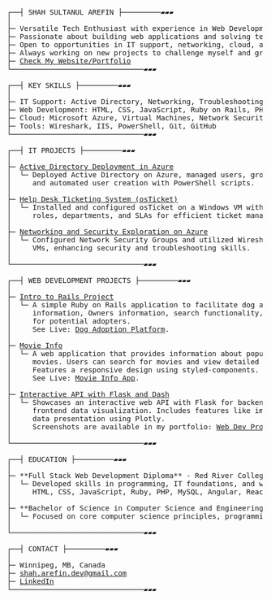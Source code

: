 <pre style="overflow-x: auto;">
┌──┤ SHAH SULTANUL AREFIN ├─────────▰▰▰
│
├─ Versatile Tech Enthusiast with experience in Web Development and IT Support.
├─ Passionate about building web applications and solving technical challenges.
├─ Open to opportunities in IT support, networking, cloud, and web development.
├─ Always working on new projects to challenge myself and grow.
├─ <a href="https://tanweer-dot-dev.vercel.app" target="_blank">Check My Website/Portfolio</a>
└───────────────────────────────▰▰▰

┌──┤ KEY SKILLS ├─────────▰▰▰
│
├─ IT Support: Active Directory, Networking, Troubleshooting, Group Policy, User Management
├─ Web Development: HTML, CSS, JavaScript, Ruby on Rails, PHP, MySQL, Angular, React, Flask, Dash
├─ Cloud: Microsoft Azure, Virtual Machines, Network Security Groups
├─ Tools: Wireshark, IIS, PowerShell, Git, GitHub
└───────────────────────────────▰▰▰

┌──┤ IT PROJECTS ├─────────▰▰▰
│
├─ <a href="https://github.com/shahsarefin/Active-Directory-Implementation-in-Azure" target="_blank">Active Directory Deployment in Azure</a>
│  └─ Deployed Active Directory on Azure, managed users, groups, and group policies, 
│     and automated user creation with PowerShell scripts.
│
├─ <a href="https://github.com/shahsarefin/Help-Desk-Ticketing-System-osTicket-" target="_blank">Help Desk Ticketing System (osTicket)</a>
│  └─ Installed and configured osTicket on a Windows VM with IIS, PHP, and MySQL, setting up 
│     roles, departments, and SLAs for efficient ticket management.
│
├─ <a href="https://github.com/shahsarefin/Networking-and-Security-Exploration-on-Azure" target="_blank">Networking and Security Exploration on Azure</a>
│  └─ Configured Network Security Groups and utilized Wireshark to analyze traffic between 
│     VMs, enhancing security and troubleshooting skills.
│
└───────────────────────────────▰▰▰

┌──┤ WEB DEVELOPMENT PROJECTS ├─────────▰▰▰
│
├─ <a href="https://github.com/shahsarefin/Intro-To-Rails-Project-Shah" target="_blank">Intro to Rails Project</a>
│  └─ A simple Ruby on Rails application to facilitate dog adoption, featuring Breed 
│     information, Owners information, search functionality, and user-friendly interfaces 
│     for potential adopters. 
│     See Live: <a href="https://intro-to-rails-project-shah.fly.dev/" target="_blank">Dog Adoption Platform</a>.
│
├─ <a href="https://github.com/shahsarefin/movie-info" target="_blank">Movie Info</a>
│  └─ A web application that provides information about popular, top-rated, and upcoming 
│     movies. Users can search for movies and view detailed information about each one.
│     Features a responsive design using styled-components.
│     See Live: <a href="https://movie-info-shah.vercel.app/" target="_blank">Movie Info App</a>.
│
├─ <a href="https://github.com/shahsarefin/Interactive-API-Flask-Dash" target="_blank">Interactive API with Flask and Dash</a>
│  └─ Showcases an interactive web API with Flask for backend operations and Dash for 
│     frontend data visualization. Includes features like image conversion and dynamic 
│     data presentation using Plotly.
│     Screenshots are available in my portfolio: <a href="https://tanweer-dot-dev.vercel.app/web-dev-projects.html" target="_blank">Web Dev Projects</a>.
│
└───────────────────────────────▰▰▰

┌──┤ EDUCATION ├─────────▰▰▰
│
├─ **Full Stack Web Development Diploma** - Red River College, Winnipeg, Canada
│  └─ Developed skills in programming, IT foundations, and web security. Worked with 
│     HTML, CSS, JavaScript, Ruby, PHP, MySQL, Angular, React, and more.
│
├─ **Bachelor of Science in Computer Science and Engineering** - Metropolitan University
│  └─ Focused on core computer science principles, programming, and problem-solving skills.
│
└───────────────────────────────▰▰▰

┌──┤ CONTACT ├─────────▰▰▰
│
├─ Winnipeg, MB, Canada
├─ <a href="mailto:shah.arefin.dev@gmail.com">shah.arefin.dev@gmail.com</a>
├─ <a href="https://www.linkedin.com/in/shahsarefin" target="_blank">LinkedIn</a>
└───────────────────────────────▰▰▰
</pre>
